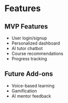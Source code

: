 # Features

## MVP Features
- User login/signup
- Personalized dashboard
- AI tutor chatbot
- Course recommendations
- Progress tracking

## Future Add-ons
- Voice-based learning
- Gamification
- AI mentor feedback
